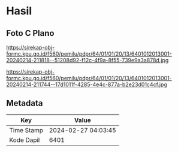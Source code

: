 # Hasil

## Foto C Plano

https://sirekap-obj-formc.kpu.go.id/f560/pemilu/pdpr/64/01/01/20/13/6401012013001-20240214-211818--51208d92-f12c-4f9a-8f55-739e9a3a878d.jpg

https://sirekap-obj-formc.kpu.go.id/f560/pemilu/pdpr/64/01/01/20/13/6401012013001-20240214-211744--17d1011f-4285-4e4c-877a-b2e23d01c4cf.jpg


## Metadata

| Key        | Value               |
| ---------- | ------------------- |
| Time Stamp | 2024-02-27 04:03:45 |
| Kode Dapil | 6401                |



